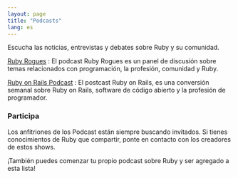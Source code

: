 ```yaml
---
layout: page
title: "Podcasts"
lang: es
---
```


Escucha las noticias, entrevistas y debates sobre Ruby y su comunidad.

[Ruby Rogues][rogues]
: El podcast Ruby Rogues es un panel de discusión sobre temas relacionados con
  programación, la profesión, comunidad y Ruby.

[Ruby on Rails Podcast][rorpodcast]
: El postcast Ruby on Rails, es una conversión semanal sobre Ruby on Rails,
  software de código abierto y la profesión de programador.

### Participa

Los anfitriones de los Podcast están siempre buscando invitados. Si tienes
conocimientos de Ruby que compartir, ponte en contacto con los creadores de estos
shows.

¡También puedes comenzar tu propio podcast sobre Ruby y ser agregado
a esta lista!

[rorpodcast]: https://www.therubyonrailspodcast.com
[rogues]: https://rubyrogues.com
